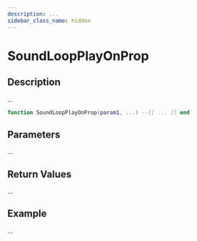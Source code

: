 ```yaml
---
description: ...
sidebar_class_name: hidden
---
```


# SoundLoopPlayOnProp

## Description

...

```lua
function SoundLoopPlayOnProp(param1, ...) --[[ ... ]] end
```

## Parameters

...

## Return Values

...

## Example

...

